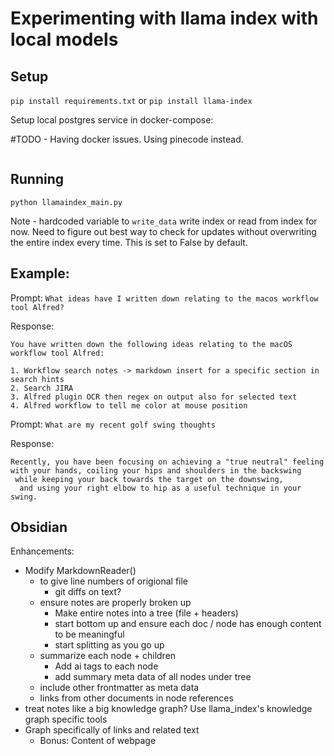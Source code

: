 # Experimenting with llama index with local models

## Setup
`pip install requirements.txt` or `pip install llama-index`

Setup local postgres service in docker-compose:

#TODO - Having docker issues. Using pinecode instead.
```sh

```

## Running

`python llamaindex_main.py`

Note - hardcoded variable to `write_data` write index or read from index for now. Need to figure out best way to check for updates without overwriting the entire index every time. This is set to False by default.

## Example:
Prompt: `What ideas have I written down relating to the macos workflow tool Alfred?`

Response: 
```
You have written down the following ideas relating to the macOS workflow tool Alfred:

1. Workflow search notes -> markdown insert for a specific section in search hints
2. Search JIRA
3. Alfred plugin OCR then regex on output also for selected text
4. Alfred workflow to tell me color at mouse position
```

Prompt: `What are my recent golf swing thoughts`

Response:
```
Recently, you have been focusing on achieving a "true neutral" feeling 
with your hands, coiling your hips and shoulders in the backswing
 while keeping your back towards the target on the downswing,
  and using your right elbow to hip as a useful technique in your swing.
```

## Obsidian

Enhancements:
- Modify MarkdownReader() 
    - to give line numbers of origional file
        - git diffs on text?
    - ensure notes are properly broken up
        - Make entire notes into a tree (file + headers) 
        - start bottom up and ensure each doc / node has enough content to be meaningful
        - start splitting as you go up
    - summarize each node + children
        - Add  ai tags to each node
        - add summary meta data of all nodes under tree
    - include other frontmatter as meta data
    - links from other documents in node references
- treat notes like a big knowledge graph? Use llama_index's knowledge graph specific tools
- Graph specifically of links and related text 
    - Bonus: Content of webpage